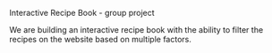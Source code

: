 Interactive Recipe Book - group project

We are building an interactive recipe book with the ability to filter the recipes on the website based on multiple factors.
